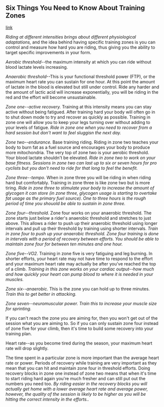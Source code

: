 ## Six Things You Need to Know About Training Zones
[link](https://roadcyclinguk.com/how-to/six-things-need-know-training-zones.html/1)

*Riding at different intensities brings about different physiological adaptations,* and the idea behind having specific training zones is you can control and measure how hard you are riding, thus giving you the ability to target specific improvements in your form.

*Aerobic threshold*--the maximum intensity at which you can ride without blood lactate levels increasing.

*Anaerobic threshold*--This is your functional threshold power (FTP), or the maximum heart rate you can sustain for one hour. At this point the amount of lactate in the blood is elevated but still under control. Ride any harder and the amount of lactic acid will increase exponentially, you will be riding in the red and the effort will become unsustainable.

*Zone one--active recovery.* Training at this intensity means you can stay active without being fatigued. After training hard your body will often go in to shut down mode to try and recover as quickly as possible. Training in zone one will allow you to keep your legs turning over without adding to your levels of fatigue. *Ride in zone one when you need to recover from a hard session but don't want to feel sluggisn the next day.*

*Zone two--endurance.* Base training riding. Riding in zone two teaches your body to burn fat as a fuel source and encourages your body to produce more mitochondria. The very top of zone two is your aerobic threshold. Your blood lactate shouldn't be elevated. *Ride in zone two to work on your base fitness. Sessions in zone two can last up to six or seven hours for pro cyclists but you don't need to ride for that long to feel the benefit.*

*Zone three--tempo.* When in zone three you will be riding in when riding hard but comfortably. Training in zone three is like zone two but is more tiring. *Ride in zone three to stimulate your body to increase the amount of glycogen it can store (in zone three, glycogen usage is starting to overtake fat usage as the primary fuel source). One to three hours is the rough period of time you shouold be able to sustain in zone three.*

*Zone four--threshold.* Zone four works on your anaerobic threshold. The zone starts just below a rider's anaerobic threshold and stretches to just above. This allows a rider to push up their anaerobic threshold using longer intervals and pull up their threshold by training using shorter intervals. *Train in zone four to push up your anaerobic threshold. Zone four training is done in intervals with a period of recovery between efforts. You should be able to maintain zone four for between ten minutes and one hour.*

*Zone five--VO2.* Training in zone five is very fatiguing and leg burning. In shorter efforts, your heart rate may not have time to respond to the effort and your maximum heart rate may actually be after you've reached the top of a climb. *Training in this zone works on your cardiac output--how much and how quickly your heart can pump blood to where it is needed in your muscles.*

*Zone six--anaerobic.* This is the zone you can hold up to three minutes. *Train this to get better in attacking.*

*Zone seven--neuromuscular power. Train this to increase your muscle size for sprinting.*

If you can't reach the zone you are aiming for, then you won't get out of the session what you are aiming to. So if you can only sustain zone four instead of zone five for your climb, then it's time to build some recovery into your training plan.

Heart rate--as you become tired during the season, your maximum heart rate will drop slightly.

The time spent in a particular zone is more important than the average heart rate or power. Periods of recovery while training are very important as they mean that you can hit and maintain zone four in threshold efforts. Doing recovery blocks in zone one instead of zone two means that when it's time to start riding hard again you're much fresher and can still put out the numbers you need too. *By riding easier in the recovery blocks you will actually get home with a lower average heart rate and average power, however, the quality of the session is likely to be higher as you will be hitting the correct intensity in the efforts..*
